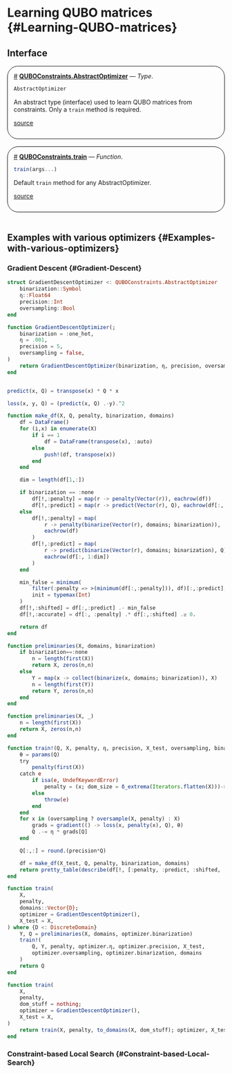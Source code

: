 
# Learning QUBO matrices {#Learning-QUBO-matrices}



## Interface
<div style='border-width:1px; border-style:solid; border-color:black; padding: 1em; border-radius: 25px;'>
<a id='QUBOConstraints.AbstractOptimizer-learning-qubo_learning' href='#QUBOConstraints.AbstractOptimizer-learning-qubo_learning'>#</a>&nbsp;<b><u>QUBOConstraints.AbstractOptimizer</u></b> &mdash; <i>Type</i>.




```julia
AbstractOptimizer
```


An abstract type (interface) used to learn QUBO matrices from constraints. Only a `train` method is required.


[source](https://github.com/JuliaConstraints/QUBOConstraints.jl/blob/v0.2.1/src/learn.jl#L1-L5)

</div>
<br>
<div style='border-width:1px; border-style:solid; border-color:black; padding: 1em; border-radius: 25px;'>
<a id='QUBOConstraints.train-learning-qubo_learning' href='#QUBOConstraints.train-learning-qubo_learning'>#</a>&nbsp;<b><u>QUBOConstraints.train</u></b> &mdash; <i>Function</i>.




```julia
train(args...)
```


Default `train` method for any AbstractOptimizer.


[source](https://github.com/JuliaConstraints/QUBOConstraints.jl/blob/v0.2.1/src/learn.jl#L8-L12)

</div>
<br>

## Examples with various optimizers {#Examples-with-various-optimizers}

### Gradient Descent {#Gradient-Descent}

```julia
struct GradientDescentOptimizer <: QUBOConstraints.AbstractOptimizer
    binarization::Symbol
    η::Float64
    precision::Int
    oversampling::Bool
end

function GradientDescentOptimizer(;
    binarization = :one_hot,
    η = .001,
    precision = 5,
    oversampling = false,
)
    return GradientDescentOptimizer(binarization, η, precision, oversampling)
end


predict(x, Q) = transpose(x) * Q * x

loss(x, y, Q) = (predict(x, Q) .-y).^2

function make_df(X, Q, penalty, binarization, domains)
    df = DataFrame()
    for (i,x) in enumerate(X)
        if i == 1
            df = DataFrame(transpose(x), :auto)
        else
            push!(df, transpose(x))
        end
    end

    dim = length(df[1,:])

    if binarization == :none
        df[!,:penalty] = map(r -> penalty(Vector(r)), eachrow(df))
        df[!,:predict] = map(r -> predict(Vector(r), Q), eachrow(df[:, 1:dim]))
    else
        df[!,:penalty] = map(
            r -> penalty(binarize(Vector(r), domains; binarization)),
            eachrow(df)
        )
        df[!,:predict] = map(
            r -> predict(binarize(Vector(r), domains; binarization), Q),
            eachrow(df[:, 1:dim])
        )
    end

    min_false = minimum(
        filter(:penalty => >(minimum(df[:,:penalty])), df)[:,:predict];
        init = typemax(Int)
    )
    df[!,:shifted] = df[:,:predict] .- min_false
    df[!,:accurate] = df[:, :penalty] .* df[:,:shifted] .≥ 0.

    return df
end

function preliminaries(X, domains, binarization)
    if binarization==:none
        n = length(first(X))
        return X, zeros(n,n)
    else
        Y = map(x -> collect(binarize(x, domains; binarization)), X)
        n = length(first(Y))
        return Y, zeros(n,n)
    end
end

function preliminaries(X, _)
    n = length(first(X))
    return X, zeros(n,n)
end

function train!(Q, X, penalty, η, precision, X_test, oversampling, binarization, domains)
    θ = params(Q)
    try
        penalty(first(X))
    catch e
        if isa(e, UndefKeywordError)
            penalty = (x; dom_size = δ_extrema(Iterators.flatten(X)))-> penalty(x; dom_size)
        else
            throw(e)
        end
    end
    for x in (oversampling ? oversample(X, penalty) : X)
        grads = gradient(() -> loss(x, penalty(x), Q), θ)
        Q .-= η * grads[Q]
    end

    Q[:,:] = round.(precision*Q)

    df = make_df(X_test, Q, penalty, binarization, domains)
    return pretty_table(describe(df[!, [:penalty, :predict, :shifted, :accurate]]))
end

function train(
    X,
    penalty,
    domains::Vector{D};
    optimizer = GradientDescentOptimizer(),
    X_test = X,
) where {D <: DiscreteDomain}
    Y, Q = preliminaries(X, domains, optimizer.binarization)
    train!(
        Q, Y, penalty, optimizer.η, optimizer.precision, X_test,
        optimizer.oversampling, optimizer.binarization, domains
    )
    return Q
end

function train(
    X,
    penalty,
    dom_stuff = nothing;
    optimizer = GradientDescentOptimizer(),
    X_test = X,
)
    return train(X, penalty, to_domains(X, dom_stuff); optimizer, X_test)
end
```


### Constraint-based Local Search {#Constraint-based-Local-Search}

